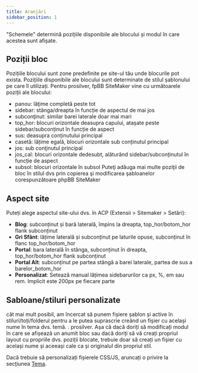 ```yaml
---
title: Aranjări
sidebar_position: 1
---
```


"Schemele" determină pozițiile disponibile ale blocului și modul în care acestea sunt afișate.

## Poziții bloc
Pozițiile blocului sunt zone predefinite pe site-ul tău unde blocurile pot exista. Pozițiile disponibile ale blocului sunt determinate de stilul șablonului pe care îl utilizați. Pentru prosilver, fpBB SiteMaker vine cu următoarele poziții ale blocului:
* panou: lăţime completă peste tot
* sidebar: stânga/dreapta în funcție de aspectul de mai jos
* subconţinut: similar barei laterale doar mai mari
* top_hor: blocuri orizontale deasupra capului, atașate peste sidebar/subconținut în funcție de aspect
* sus: deasupra conținutului principal
* casetă: lățime egală, blocuri orizontale sub conținutul principal
* jos: sub conţinutul principal
* jos_cal: blocuri orizontale dedesubt, alăturând sidebar/subconținutul în funcție de aspect
* subsol: blocuri orizontale în subsol Puteţi adăuga mai multe poziţii de bloc în stilul dvs prin copierea şi modificarea şabloanelor corespunzătoare phpBB SiteMaker

## Aspect site
Puteți alege aspectul site-ului dvs. în ACP (Extensii > Sitemaker > Setări):
* **Blog**: subconținut și bară laterală, împins la dreapta, top_hor/botom_hor flank subconținut
* **Gri Sfânt**: lățime laterală și subconținut pe laturile opuse, subconținut în flanc top_hor/botom_hor
* **Portal**: bara laterală în stânga, subconținut în dreapta, top_hor/botom_hor flank subconținut
* **Portal Alt**: subconținut pe partea stângă a barei laterale, partea de sus a barelor_botom_hor
* **Personalizat**: Setează manual lățimea sidebarurilor ca px, %, em sau rem. Implicit este 200px pe fiecare parte

## Sabloane/stiluri personalizate
cât mai mult posibil, am încercat să punem fișiere șablon și active în stiluri/toți/folderul pentru a le putea suprascrie creând un fișier cu același nume în tema dvs. temă. . prosilver. Așa că dacă doriți să modificați modul în care se afișează un anumit bloc sau dacă doriți să vă creați propriul layout cu propriile dvs. poziții blocate, trebuie doar să creați un fișier cu același nume și aceeași cale ca și originalul din propriul stil.

Dacă trebuie să personalizați fișierele CSS/JS, aruncați o privire la secțiunea [Tema](/docs/dev/theming).